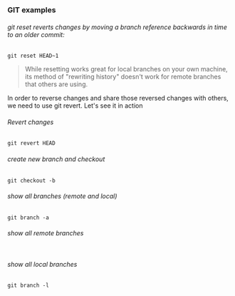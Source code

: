 ### GIT examples

###### git reset reverts changes by moving a branch reference backwards in time to an older commit:

```
git reset HEAD~1
```
>While resetting works great for local branches on your own machine, its method of "rewriting history" doesn't work for remote branches that others are using.

In order to reverse changes and share those reversed changes with others, we need to use git revert. Let's see it in action

###### Revert changes
```
git revert HEAD
```
###### create new branch and checkout 
```
git checkout -b 
```

###### show all branches (remote and local)
```
git branch -a
```
###### show all remote branches
```git branch -r
``` 
###### show all local branches
```
git branch -l
```

